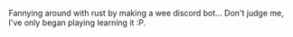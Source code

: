 Fannying around with rust by making a wee discord bot... Don't judge me, I've only began playing learning it :P.